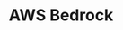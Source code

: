 ---
type: docs
title: "AWS Bedrock"
linkTitle: "AWS Bedrock"
description: Detailed information on the AWS Bedrock conversational component
---